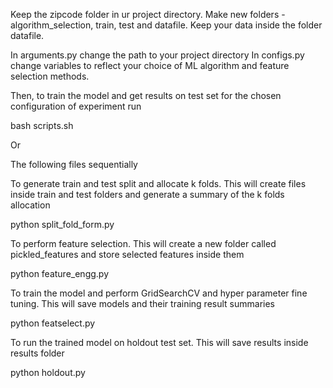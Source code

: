 
Keep the zipcode folder in ur project directory. Make new folders - algorithm_selection, train, test and datafile. Keep your data inside the folder datafile.  

In arguments.py change the path to your project directory
In configs.py change variables to reflect your choice of ML algorithm and feature selection methods.

Then, to train the model and get results on test set for the chosen configuration of experiment run 


bash scripts.sh 

Or 

The following files sequentially 

To generate train and test split and allocate k folds. This will create files inside train and test folders and generate a summary of the k folds allocation 

python split_fold_form.py


To perform feature selection. This will create a new folder called pickled_features and store selected features inside them 

python feature_engg.py


To train the model and perform GridSearchCV and hyper parameter fine tuning. This will save models and their training result summaries 

python featselect.py


To run the trained model on holdout test set. This will save results inside results folder

python holdout.py 
